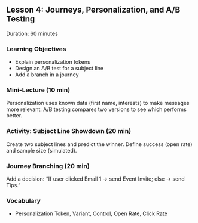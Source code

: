 ## Lesson 4: Journeys, Personalization, and A/B Testing

Duration: 60 minutes

### Learning Objectives
- Explain personalization tokens
- Design an A/B test for a subject line
- Add a branch in a journey

### Mini-Lecture (10 min)
Personalization uses known data (first name, interests) to make messages more relevant. A/B testing compares two versions to see which performs better.

### Activity: Subject Line Showdown (20 min)
Create two subject lines and predict the winner. Define success (open rate) and sample size (simulated).

### Journey Branching (20 min)
Add a decision: “If user clicked Email 1 → send Event Invite; else → send Tips.”

### Vocabulary
- Personalization Token, Variant, Control, Open Rate, Click Rate


